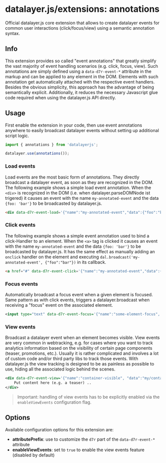 # datalayer.js/extensions: annotations
Official datalayer.js core extension that allows to create datalayer events for common user interactions (click/focus/view) using a semantic annotation syntax.

## Info
This extension provides so called "event annotations" that greatly simplify the vast majority of event handling scenarios (e.g. click, focus, view). Such annotations are simply defined using a `data-d7r-event-*` attribute in the markup and can be applied to any element in the DOM. Elements with such annotation get automatically attached with the respective event handlers. Besides the obvious simplicity, this approach has the advantage of being semantically explicit. Additionally, it reduces the necessary Javascript glue code required when using the datalayer.js API directly.

## Usage
First enable the extension in your code, then use event annotations anywhere to easily broadcast datalayer events without setting up additional script logic.

```javascript
import { annotations } from 'datalayerjs';

datalayer.use(annotations());
```

### Load events
Load events are the most basic form of annotations. They directly broadcast a datalayer event, as soon as they are recognized in the DOM. The following example shows a simple load event annotation. When the `<div>` is recognized in the DOM (i.e. when datalayer.parseDOMNode ist trigered) it causes an event with the name `my-annotated-event` and the data `{foo: 'bar'}` to be broadcasted by datalayer.js.

```html
<div data-d7r-event-load='{"name":"my-annotated-event","data":{"foo":"bar"}}'></div>
```

### Click events
The following example shows a simple event annotation used to bind a click-Handler to an element. When the `<a>` tag is clicked it causes an event with the name `my-annotated-event` and the data `{foo: 'bar'}` to be broadcasted by datalayer.js. It has the same effect as manually adding an `onclick` handler on the element and executing `dal.broadcast('my-annotated-event', {"foo":"bar"})` in its callback.

```html
<a href="#" data-d7r-event-click='{"name":"my-annotated-event","data":{"foo":"bar"}}'>Click me!</a>
```

### Focus events
Automatically broadcast a focus event when a given element is focused. Same pattern as with click events, triggers a datalayer.broadcast when receiving a "focus" event on the associated element.
```xml
<input type="text" data-d7r-event-focus='{"name":"some-element-focus", "data":"form/input/123"}' />
```

### View events
Broadcast a datalayer event when an element becomes visible. View events are very common in webtracking, e.g. for cases where you want to track analytics information based on the visibility of certain page components (teaser, promotions, etc.). Usually it is rather complicated and involves a lot of custom code and/or third party libs to track those events. With datalayer.js the view tracking is designed to be as painless as possible to use, hiding all the associated logic behind the scenes.

```xml
<div data-d7r-event-view='{"name":"container-visible", "data":"my/container/123"}'>
    Put content here (e.g. a teaser) ..
</div>
```

> Important: handling of view events has to be explicitly enabled via the `enableViewEvents` configuration flag.

## Options
Available configuration options for this extension are:
- **attributePrefix**: use to customize the `d7r` part of the `data-d7r-event-*` attribute
- **enableViewEvents**: set to `true` to enable the view events feature (disabled by default)
